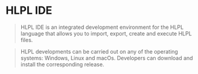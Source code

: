 # HLPL IDE
>HLPL IDE is an integrated development environment for the HLPL language that allows you to import, export, create and execute HLPL files.

>HLPL developments can be carried out on any of the operating systems: Windows, Linux and macOs. Developers can download and install the corresponding release.
